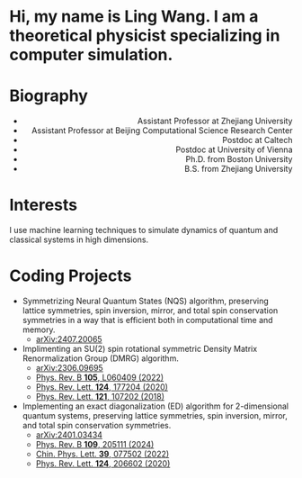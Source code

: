 # Hi, my name is Ling Wang. I am a theoretical physicist specializing in computer simulation.

# Biography
- <div style="text-align: right"> Assistant Professor at Zhejiang University </div>
- <div style="text-align: right"> Assistant Professor at Beijing Computational Science Research Center </div>
- <div style="text-align: right"> Postdoc at Caltech </div>
- <div style="text-align: right"> Postdoc at University of Vienna </div>
- <div style="text-align: right"> Ph.D. from Boston University </div>
- <div style="text-align: right"> B.S. from Zhejiang University </div>

# Interests
I use machine learning techniques to simulate dynamics of quantum and classical systems in high dimensions. 

# Coding Projects
- Symmetrizing Neural Quantum States (NQS) algorithm, preserving lattice symmetries, spin inversion, mirror, and total spin conservation symmetries
  in a way that is efficient both in computational time and memory.
  - [arXiv:2407.20065](https://arxiv.org/abs/2407.20065)
- Implimenting an SU(2) spin rotational symmetric Density Matrix Renormalization Group (DMRG) algorithm.
  - [arXiv:2306.09695](https://arxiv.org/abs/2306.09695)
  - [Phys. Rev. B **105**, L060409 (2022)](https://journals.aps.org/prb/abstract/10.1103/PhysRevB.105.L060409)
  - [Phys. Rev. Lett. **124**, 177204 (2020)](https://journals.aps.org/prl/abstract/10.1103/PhysRevLett.124.177204)
  - [Phys. Rev. Lett. **121**, 107202 (2018)](https://doi.org/10.1103/PhysRevLett.121.107202)
- Implementing an exact diagonalization (ED) algorithm for 2-dimensional quantum systems, preserving lattice symmetries, spin inversion, mirror, and total spin conservation symmetries.
  - [arXiv:2401.03434](https://arxiv.org/abs/2401.03434)
  - [Phys. Rev. B **109**, 205111 (2024)](https://journals.aps.org/prb/abstract/10.1103/PhysRevB.109.205111)
  - [Chin. Phys. Lett. **39**, 077502 (2022)](https://iopscience.iop.org/article/10.1088/0256-307X/39/7/077502/meta)
  - <a href="https://journals.aps.org/prl/abstract/10.1103/PhysRevLett.124.206602" target='blank' rel="noopener noreferrer">Phys. Rev. Lett. **124**, 206602 (2020)</a>
